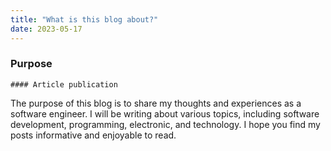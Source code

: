 ```yaml
---
title: "What is this blog about?"
date: 2023-05-17
---
```


### Purpose
    #### Article publication
The purpose of this blog is to share my thoughts and experiences as a software engineer. I will be writing about various topics, including software development, programming, electronic, and technology. I hope you find my posts informative and enjoyable to read.